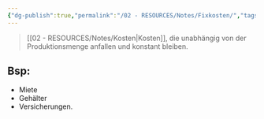 ```yaml
---
{"dg-publish":true,"permalink":"/02 - RESOURCES/Notes/Fixkosten/","tags":["GFN/prüfungsrelevant/AP1/vorbereitung","BWL"],"noteIcon":"","updated":"2025-03-15T23:16:44.556+01:00"}
---
```


>[[02 - RESOURCES/Notes/Kosten\|Kosten]], die unabhängig von der Produktionsmenge anfallen und konstant bleiben.

## Bsp: 
- Miete
-  Gehälter
- Versicherungen.
